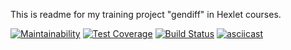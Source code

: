 This is readme for my training project "gendiff" in Hexlet courses.


[![Maintainability](https://api.codeclimate.com/v1/badges/3272942da0bb2192610a/maintainability)](https://codeclimate.com/github/0TH0N/project-lvl2-s353/maintainability)
[![Test Coverage](https://api.codeclimate.com/v1/badges/3272942da0bb2192610a/test_coverage)](https://codeclimate.com/github/0TH0N/project-lvl2-s353/test_coverage)
[![Build Status](https://travis-ci.com/0TH0N/project-lvl2-s353.svg?branch=master)](https://travis-ci.com/0TH0N/project-lvl2-s353)
[![asciicast](https://asciinema.org/a/rWwTFbv5XnqRsXJtPsFRK8svD.svg)](https://asciinema.org/a/rWwTFbv5XnqRsXJtPsFRK8svD)